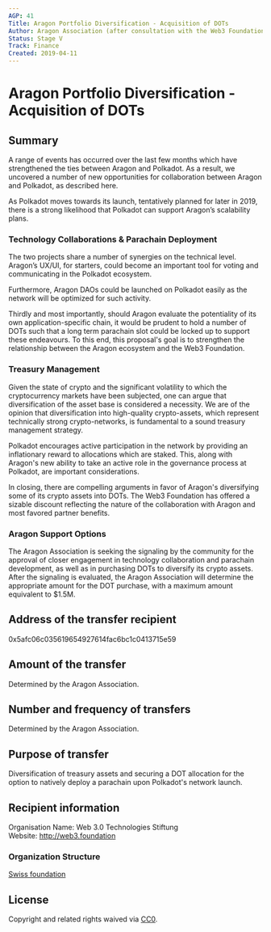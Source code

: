 ```yaml
---
AGP: 41
Title: Aragon Portfolio Diversification - Acquisition of DOTs
Author: Aragon Association (after consultation with the Web3 Foundation)
Status: Stage V
Track: Finance
Created: 2019-04-11
---
```


# Aragon Portfolio Diversification - Acquisition of DOTs

## Summary
A range of events has occurred over the last few months which have strengthened the ties between Aragon and Polkadot. As a result, we uncovered a number of new opportunities for collaboration between Aragon and Polkadot, as described here.

As Polkadot moves towards its launch, tentatively planned for later in 2019, there is a strong likelihood that Polkadot can support Aragon’s scalability plans.

### Technology Collaborations & Parachain Deployment
The two projects share a number of synergies on the technical level. Aragon’s UX/UI, for starters, could become an important tool for voting and communicating in the Polkadot ecosystem. 

Furthermore, Aragon DAOs could be launched on Polkadot easily as the network will be optimized for such activity.

Thirdly and most importantly, should Aragon evaluate the potentiality of its own application-specific chain, it would be prudent to hold a number of DOTs such that a long term parachain slot could be locked up to support these endeavours.
To this end, this proposal's goal is to strengthen the relationship between the Aragon ecosystem and the Web3 Foundation.

### Treasury Management
Given the state of crypto and the significant volatility to which the cryptocurrency markets have been subjected, one can argue that diversification of the asset base is considered a necessity. We are of the opinion that diversification into high-quality crypto-assets, which represent technically strong crypto-networks, is fundamental to a sound treasury management strategy.

Polkadot encourages active participation in the network by providing an inflationary reward to allocations which are staked. This, along with Aragon's new ability to take an active role in the governance process at Polkadot, are important considerations.

In closing, there are compelling arguments in favor of Aragon's diversifying some of its crypto assets into DOTs. The Web3 Foundation has offered a sizable discount reflecting the nature of the collaboration with Aragon and most favored partner benefits.

### Aragon Support Options
The Aragon Association is seeking the signaling by the community for the approval of closer engagement in technology collaboration and parachain development, as well as in purchasing DOTs to diversify its crypto assets. After the signaling is evaluated, the Aragon Association will determine the appropriate amount for the DOT purchase, with a maximum amount equivalent to $1.5M.

## Address of the transfer recipient
0x5afc06c035619654927614fac6bc1c0413715e59

## Amount of the transfer
Determined by the Aragon Association.

## Number and frequency of transfers
Determined by the Aragon Association.

## Purpose of transfer
Diversification of treasury assets and securing a DOT allocation for the option to natively deploy a parachain upon Polkadot's network launch.

## Recipient information
Organisation Name: Web 3.0 Technologies Stiftung  
Website: http://web3.foundation

### Organization Structure
[Swiss foundation](https://zg.chregister.ch/cr-portal/auszug/auszug.xhtml;jsessionid=c4631e496581e4423cd9aac3d089?uid=CHE-322.596.347)

## License
Copyright and related rights waived via [CC0](https://creativecommons.org/publicdomain/zero/1.0/).
